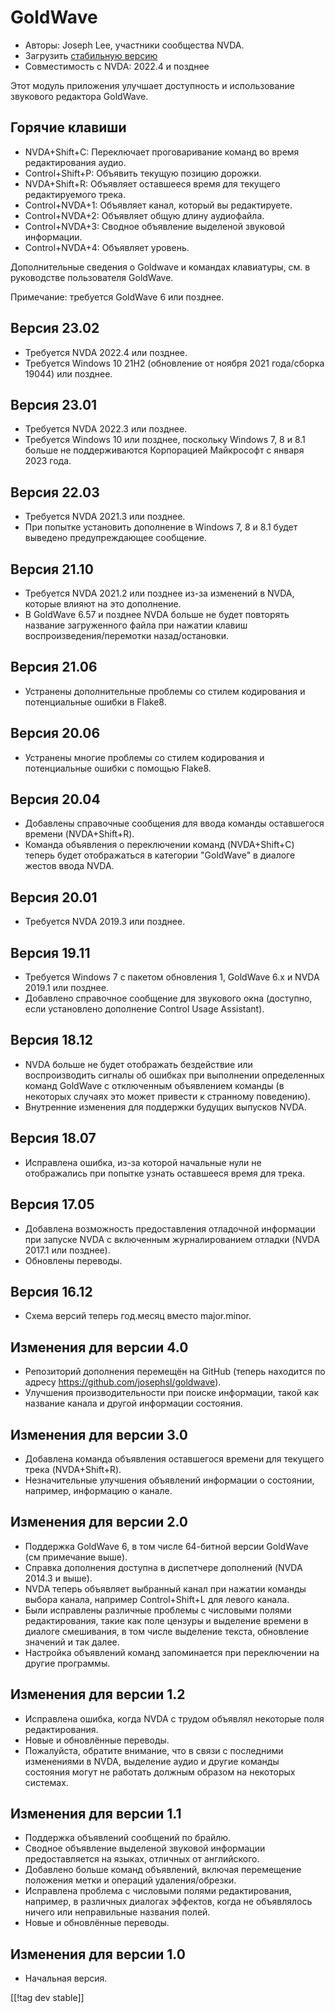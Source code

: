# GoldWave #

* Авторы: Joseph Lee, участники сообщества NVDA.
* Загрузить [стабильную версию][1]
* Совместимость с NVDA: 2022.4 и позднее

Этот модуль приложения улучшает доступность и использование звукового
редактора GoldWave.

## Горячие клавиши ##

* NVDA+Shift+C: Переключает проговаривание команд во время редактирования
  аудио.
* Control+Shift+P: Объявить текущую позицию дорожки.
* NVDA+Shift+R: Объявляет оставшееся время для текущего редактируемого
  трека.
* Control+NVDA+1: Объявляет канал, который вы редактируете.
* Control+NVDA+2: Объявляет общую длину аудиофайла.
* Control+NVDA+3: Сводное объявление выделеной звуковой информации.
* Control+NVDA+4: Объявляет уровень.

Дополнительные сведения о Goldwave и командах клавиатуры, см. в руководстве
пользователя GoldWave.

Примечание: требуется GoldWave 6 или позднее.

## Версия 23.02

* Требуется NVDA 2022.4 или позднее.
* Требуется Windows 10 21H2 (обновление от ноября 2021 года/сборка 19044)
  или позднее.

## Версия 23.01

* Требуется NVDA 2022.3 или позднее.
* Требуется Windows 10 или позднее, поскольку Windows 7, 8 и 8.1 больше не
  поддерживаются Корпорацией Майкрософт с января 2023 года.

## Версия 22.03

* Требуется NVDA 2021.3 или позднее.
* При попытке установить дополнение в Windows 7, 8 и 8.1 будет выведено
  предупреждающее сообщение.

## Версия 21.10

* Требуется NVDA 2021.2 или позднее из-за изменений в NVDA, которые влияют
  на это дополнение.
* В GoldWave 6.57 и позднее NVDA больше не будет повторять название
  загруженного файла при нажатии клавиш воспроизведения/перемотки
  назад/остановки.

## Версия 21.06

* Устранены дополнительные проблемы со стилем кодирования и потенциальные
  ошибки в Flake8.

## Версия 20.06

* Устранены многие проблемы со стилем кодирования и потенциальные ошибки с
  помощью Flake8.

## Версия 20.04

* Добавлены справочные сообщения для ввода команды оставшегося времени
  (NVDA+Shift+R).
* Команда объявления о переключении команд (NVDA+Shift+C) теперь будет
  отображаться в категории "GoldWave" в диалоге жестов ввода NVDA.

## Версия 20.01

* Требуется NVDA 2019.3 или позднее.

## Версия 19.11

* Требуется Windows 7 с пакетом обновления 1, GoldWave 6.x и NVDA 2019.1 или
  позднее.
* Добавлено справочное сообщение для звукового окна (доступно, если
  установлено дополнение Control Usage Assistant).

## Версия 18.12

* NVDA больше не будет отображать бездействие или воспроизводить сигналы об
  ошибках при выполнении определенных команд GoldWave с отключенным
  объявлением команды (в некоторых случаях это может привести к странному
  поведению).
* Внутренние изменения для поддержки будущих выпусков NVDA.

## Версия 18.07

* Исправлена ошибка, из-за которой начальные нули не отображались при
  попытке узнать оставшееся время для трека.

## Версия 17.05

* Добавлена возможность предоставления отладочной информации при запуске
  NVDA с включенным журналированием отладки (NVDA 2017.1 или позднее).
* Обновлены переводы.

## Версия 16.12

* Схема версий теперь год.месяц вместо major.minor.

## Изменения для версии 4.0

* Репозиторий дополнения перемещён на GitHub (теперь находится по адресу
  https://github.com/josephsl/goldwave).
* Улучшения производительности при поиске информации, такой как название
  канала и другой информации состояния.

## Изменения для версии 3.0

* Добавлена команда объявления оставшегося времени для текущего трека
  (NVDA+Shift+R).
* Незначительные улучшения объявлений информации о состоянии, например,
  информацию о канале.

## Изменения для версии 2.0

* Поддержка GoldWave 6, в том числе 64-битной версии GoldWave (см примечание
  выше).
* Справка дополнения доступна в диспетчере дополнений (NVDA 2014.3 и выше).
* NVDA теперь объявляет выбранный канал при нажатии команды выбора канала,
  например Control+Shift+L для левого канала.
* Были исправлены различные проблемы с числовыми полями редактирования,
  такие как поле цензуры и выделение времени в диалоге смешивания, в том
  числе выделение текста, обновление значений и так далее.
* Настройка объявлений команд запоминается при переключении на другие
  программы.

## Изменения для версии 1.2

* Исправлена ошибка, когда NVDA с трудом объявлял некоторые поля
  редактирования.
* Новые и обновлённые переводы.
* Пожалуйста, обратите внимание, что в связи с последними изменениями в
  NVDA, выделение аудио и другие команды состояния могут не работать должным
  образом на некоторых системах.

## Изменения для версии 1.1

* Поддержка объявлений сообщений по брайлю.
* Сводное объявление выделеной звуковой информации предоставляется на
  языках, отличных от английского.
* Добавлено больше команд объявлений, включая перемещение положения метки и
  операций удаления/обрезки.
* Исправлена проблема с числовыми полями редактирования, например, в
  различных диалогах эффектов, когда не объявлялось ничего или неправильные
  названия полей.
* Новые и обновлённые переводы.

## Изменения для версии 1.0

* Начальная версия.

[[!tag dev stable]]

[1]: https://www.nvaccess.org/addonStore/legacy?file=goldwave
